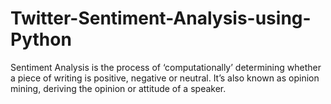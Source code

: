 # Twitter-Sentiment-Analysis-using-Python
Sentiment Analysis is the process of ‘computationally’ determining whether a piece of writing is positive, negative or neutral. It’s also known as opinion mining, deriving the opinion or attitude of a speaker.
